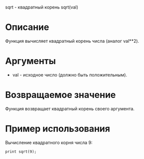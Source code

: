sqrt - квадратный корень
    sqrt(val)

Описание
========

Функция вычисляет квадратный корень числа (аналог val**2).

Аргументы
=========

* val - исходное число (должно быть положительным).

Возвращаемое значение
=====================

Функция возвращает квадратный корень своего аргумента.

Пример использования
====================

Вычисление квадратного корня числа 9:

    print sqrt(9);
